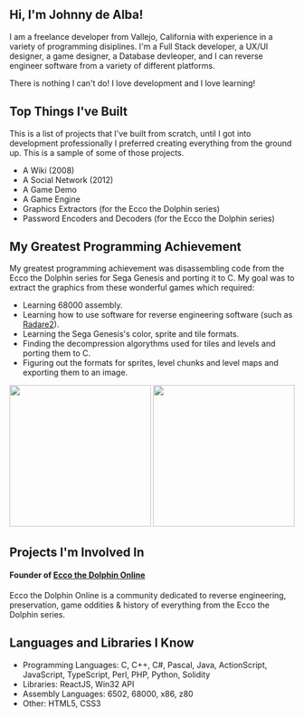 ## Hi, I'm Johnny de Alba!

I am a freelance developer from Vallejo, California with experience in a variety of programming disiplines. I'm a Full Stack developer, a UX/UI designer, a game designer, a Database devleoper, and I can reverse engineer software from a variety of different platforms. 

There is nothing I can't do! I love development and I love learning!

## Top Things I've Built

This is a list of projects that I've built from scratch, until I got into development professionally I preferred creating everything from the ground up. This is a sample of some of those projects.

- A Wiki (2008)
- A Social Network (2012)
- A Game Demo
- A Game Engine
- Graphics Extractors (for the Ecco the Dolphin series)
- Password Encoders and Decoders (for the Ecco the Dolphin series)

## My Greatest Programming Achievement

My greatest programming achievement was disassembling code from the Ecco the Dolphin series for Sega Genesis and porting it to C. My goal was to extract the graphics from these wonderful games which required:

- Learning 68000 assembly.
- Learning how to use software for reverse engineering software (such as [Radare2](https://rada.re/n)).
- Learning the Sega Genesis's color, sprite and tile formats.
- Finding the decompression algorythms used for tiles and levels and porting them to C. 
- Figuring out the formats for sprites, level chunks and level maps and exporting them to an image.

<img src="https://eccothedolphin.online/ecco-2-the-tides-of-time/sprite-sheets/vortex-hybrid.png" alt="" style="height: 250px;" /> <img src="https://eccothedolphin.online/ecco-2-the-tides-of-time/level-maps/trellias-bay.png" alt="" style="height: 250px;" />


## Projects I'm Involved In

#### Founder of [Ecco the Dolphin Online](https://eccothedolphin.online)
Ecco the Dolphin Online is a community dedicated to reverse engineering, preservation, game oddities & history of everything from the Ecco the Dolphin series.

## Languages and Libraries I Know

- Programming Languages: C, C++, C#, Pascal, Java, ActionScript, JavaScript, TypeScript, Perl, PHP, Python, Solidity
- Libraries: ReactJS, Win32 API
- Assembly Languages: 6502, 68000, x86, z80
- Other: HTML5, CSS3

<!---
JohnnyLdeAlba/JohnnyLdeAlba is a ✨ special ✨ repository because its `README.md` (this file) appears on your GitHub profile.
You can click the Preview link to take a look at your changes.
--->
